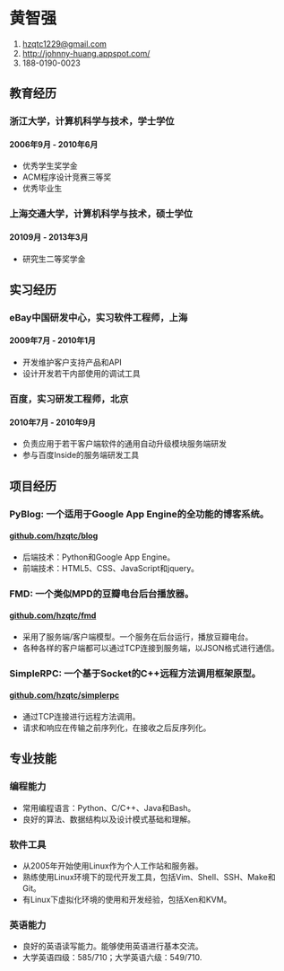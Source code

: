 # 黄智强

1. <hzqtc1229@gmail.com>
2. <http://johnny-huang.appspot.com/>
3. 188-0190-0023

## 教育经历

### 浙江大学，计算机科学与技术，学士学位
#### 2006年9月 - 2010年6月

* 优秀学生奖学金
* ACM程序设计竞赛三等奖
* 优秀毕业生

### 上海交通大学，计算机科学与技术，硕士学位
#### 20109月 - 2013年3月

* 研究生二等奖学金

## 实习经历

### eBay中国研发中心，实习软件工程师，上海
#### 2009年7月 - 2010年1月

* 开发维护客户支持产品和API
* 设计开发若干内部使用的调试工具

### 百度，实习研发工程师，北京
#### 2010年7月 - 2010年9月

* 负责应用于若干客户端软件的通用自动升级模块服务端研发
* 参与百度Inside的服务端研发工具

## 项目经历

### PyBlog: 一个适用于Google App Engine的全功能的博客系统。
#### [github.com/hzqtc/blog](https://github.com/hzqtc/blog)

* 后端技术：Python和Google App Engine。
* 前端技术：HTML5、CSS、JavaScript和jquery。

### FMD: 一个类似MPD的豆瓣电台后台播放器。
#### [github.com/hzqtc/fmd](https://github.com/hzqtc/fmd)

* 采用了服务端/客户端模型。一个服务在后台运行，播放豆瓣电台。
* 各种各样的客户端都可以通过TCP连接到服务端，以JSON格式进行通信。

### SimpleRPC: 一个基于Socket的C++远程方法调用框架原型。
#### [github.com/hzqtc/simplerpc](https://github.com/hzqtc/simplerpc)

* 通过TCP连接进行远程方法调用。
* 请求和响应在传输之前序列化，在接收之后反序列化。

## 专业技能

### 编程能力

* 常用编程语言：Python、C/C++、Java和Bash。
* 良好的算法、数据结构以及设计模式基础和理解。

### 软件工具

* 从2005年开始使用Linux作为个人工作站和服务器。
* 熟练使用Linux环境下的现代开发工具，包括Vim、Shell、SSH、Make和Git。
* 有Linux下虚拟化环境的使用和开发经验，包括Xen和KVM。

### 英语能力

* 良好的英语读写能力。能够使用英语进行基本交流。
* 大学英语四级：585/710；大学英语六级：549/710.
